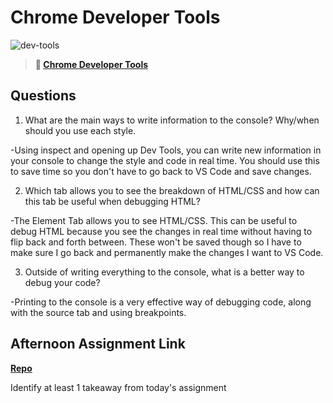 # Chrome Developer Tools

![dev-tools](https://bcw.blob.core.windows.net/public/img/lesson-images/4571780153354770)

> **📖 [Chrome Developer Tools](https://codeworksacademy.com/fs-student-guide/resources/wk2/03-Chrome-Dev-Tools)**

## Questions

1. What are the main ways to write information to the console? Why/when should you use each style.

-Using inspect and opening up Dev Tools, you can write new information in your console to change the style and code in real time. You should use this to save time so you don't have to go back to VS Code and save changes.

2. Which tab allows you to see the breakdown of HTML/CSS and how can this tab be useful when debugging HTML?

-The Element Tab allows you to see HTML/CSS. This can be useful to debug HTML because you see the changes in real time without having to flip back and forth between. These won't be saved though so I have to make sure I go back and permanently make the changes I want to VS Code.

3. Outside of writing everything to the console, what is a better way to debug your code?

-Printing to the console is a very effective way of debugging code, along with the source tab and using breakpoints.

## Afternoon Assignment Link

**[Repo](https://github.com/Jakeepaulin/<ASSIGNMENT_REPO>)**

Identify at least 1 takeaway from today's assignment
